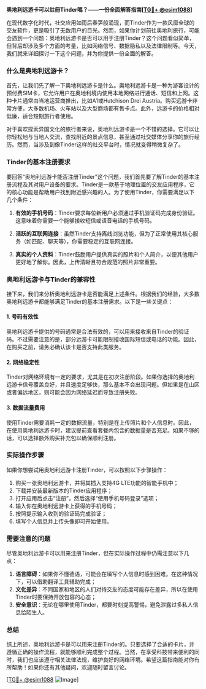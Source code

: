 **奥地利远游卡可以註冊Tinder嗎？——一份全面解答指南[[TG💪+ @esim1088](https://t.me/s/esim1088)]**

在现代数字化时代，社交应用如雨后春笋般涌现，而Tinder作为一款风靡全球的交友软件，更是吸引了无数用户的目光。然而，如果你计划前往奥地利旅行，可能会遇到一个问题：奥地利远游卡是否可以用于注册Tinder？这个问题看似简单，但背后却涉及多个方面的考量，比如网络信号、数据隐私以及法律限制等。今天，我们就来详细探讨一下这个问题，并为你提供一份全面的解答。

### 什么是奥地利远游卡？

首先，让我们先了解一下奥地利远游卡是什么。奥地利远游卡是一种为游客设计的预付费SIM卡，它允许用户在奥地利境内使用本地网络进行通话、短信和上网。这种卡片通常由当地运营商推出，比如A1或Hutchison Drei Austria。购买远游卡非常方便，大多数机场、火车站以及大型商场都有售卡点。此外，远游卡的价格相对低廉，适合短期旅行者使用。

对于喜欢探索异国文化的旅行者来说，奥地利远游卡是一个不错的选择。它可以让你轻松地与当地人交流，查找附近的景点信息，甚至通过社交媒体分享你的旅行经历。然而，当涉及到像Tinder这样的社交平台时，情况就变得稍微复杂了。

### Tinder的基本注册要求

要回答“奥地利远游卡能否注册Tinder”这个问题，我们首先要了解Tinder的基本注册流程及其对用户设备的要求。Tinder是一款基于地理位置的交友应用程序，它的核心功能是帮助用户找到附近感兴趣的人。为了使用Tinder，你需要满足以下几个条件：

1. **有效的手机号码**：Tinder要求每位新用户必须通过手机验证码完成身份验证。这意味着你需要一个能够接收短信或语音电话的手机号码。
   
2. **活跃的互联网连接**：虽然Tinder支持离线浏览功能，但为了正常使用其核心服务（如匹配、聊天等），你需要稳定的互联网连接。
   
3. **真实的个人资料**：Tinder鼓励用户提供真实的照片和个人简介，以便其他用户更好地了解你。因此，上传清晰且符合规范的照片非常重要。

### 奥地利远游卡与Tinder的兼容性

接下来，我们来分析奥地利远游卡是否能满足上述条件。根据我们的经验，大多数奥地利远游卡都能够满足Tinder的基本注册需求。以下是一些关键点：

#### 1. 号码有效性
奥地利远游卡提供的号码通常是合法有效的，可以用来接收来自Tinder的验证码。不过需要注意的是，部分远游卡可能限制接收国际短信或电话的功能。因此，在购买之前，请务必确认该卡是否支持此类服务。

#### 2. 网络稳定性
Tinder对网络环境有一定的要求，尤其是在初次注册阶段。如果你选择的奥地利远游卡信号覆盖良好，并且速度足够快，那么基本不会出现问题。但如果是在山区或者偏远地区，则可能会因为网络延迟而导致注册失败。

#### 3. 数据流量费用
使用Tinder需要消耗一定的数据流量，特别是在上传照片和个人信息时。因此，在使用奥地利远游卡时，建议提前查看套餐内包含的数据量是否充足。如果不够的话，可以选择额外购买补充包以确保顺利注册。

### 实际操作步骤

如果你想尝试用奥地利远游卡注册Tinder，可以按照以下步骤操作：

1. 购买一张奥地利远游卡，并将其插入支持4G LTE功能的智能手机中；
2. 下载并安装最新版本的Tinder应用程序；
3. 打开应用后点击“注册”，然后选择“使用手机号码登录”选项；
4. 输入你在奥地利远游卡上获得的手机号码；
5. 按照提示输入收到的验证码完成验证；
6. 填写个人信息并上传头像即可开始使用。

### 需要注意的问题

尽管奥地利远游卡可以用来注册Tinder，但在实际操作过程中仍需注意以下几点：

1. **语言障碍**：如果你不懂德语，可能会在填写个人信息时感到困难。在这种情况下，可以借助翻译工具辅助完成；
2. **文化差异**：不同国家和地区的人们对待交友的态度可能存在差异，所以在使用Tinder时要保持开放包容的心态；
3. **安全意识**：无论在哪里使用Tinder，都要时刻提高警惕，避免泄露过多私人信息给陌生人。

### 总结

综上所述，奥地利远游卡是可以用来注册Tinder的。只要选择了合适的卡片，并遵循正确的操作流程，就能够顺利完成整个过程。当然，在享受科技带来便利的同时，我们也应该遵守相关法律法规，维护良好的网络环境。希望这篇指南能对你有所帮助！如果你还有其他疑问，欢迎随时留言讨论。

[[TG💪+ @esim1088](https://t.me/s/esim1088) ![Image](https://i.postimg.cc/4NQfJmqS/Snipaste-2025-05-13-00-14-12.png)]